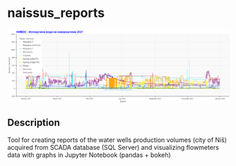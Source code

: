 # naissus_reports

![JKP NAISSUS water production for 2021](https://github.com/NMItools/naissus_reports/blob/main/diagrams/bokeh_plot.png?raw=true)

Description
---
Tool for creating reports of the water wells production volumes (city of Niš) acquired from SCADA database (SQL Server) and visualizing flowmeters data with graphs in Jupyter Notebook (pandas + bokeh)
